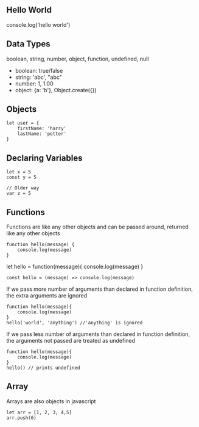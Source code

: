 ## Hello World

console.log('hello world')

## Data Types

boolean, string, number, object, function, undefined, null

- boolean: true/false
- string: 'abc', "abc"
- number: 1, 1.00
- object: {a: 'b'}, Object.create({})

## Objects

```
let user = {
    firstName: 'harry'
    lastName: 'potter'
}
```

## Declaring Variables

```
let x = 5
const y = 5

// Older way
var z = 5
```

## Functions

Functions are like any other objects and can be passed around, returned like any
other objects

```
function hello(message) {
    console.log(message)
}
```

let hello = function(message){ console.log(message) }

```
const hello = (message) => console.log(message)

```

If we pass more number of arguments than declared in function definition, the
extra arguments are ignored

```
function hello(message){
    console.log(message)
}
hello('world', 'anything') //'anything' is ignored

```

If we pass less number of arguments than declared in function definition, the
arguments not passed are treated as undefined

```
function hello(message){
    console.log(message)
}
hello() // prints undefined

```

## Array

Arrays are also objects in javascript 
```
let arr = [1, 2, 3, 4,5]
arr.push(6)
```